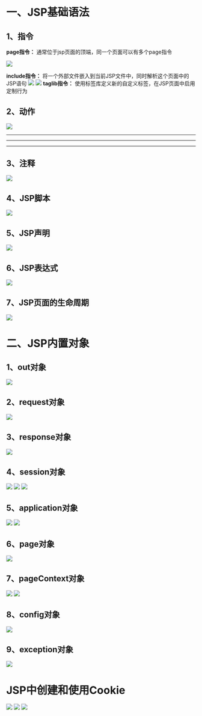 # 一、JSP基础语法
## 1、指令
**page指令：** 通常位于jsp页面的顶端，同一个页面可以有多个page指令

![](http://m.qpic.cn/psb?/V12X9A3m33wlIQ/H20MRZhmHGyx2Cn*5yz*IX99q3GRhIldbxxrPA1JyyM!/b/dAsBAAAAAAAA&bo=GgNmARoDZgEDByI!&rf=viewer_4)

**include指令：** 将一个外部文件嵌入到当前JSP文件中，同时解析这个页面中的JSP语句
![](http://m.qpic.cn/psb?/V12X9A3m33wlIQ/jEtogrtC8L2xBMhDnahFDPBdd4w9GtpwlPj*GTUuD6U!/b/dFIBAAAAAAAA&bo=bQFSAG0BUgADCSw!&rf=viewer_4)
![](http://a2.qpic.cn/psb?/V12X9A3m33wlIQ/TJoa7M5lDvjQD26KLkTXb9oYL.VtL9w2XDxhpFvW8NE!/b/dDEBAAAAAAAA&ek=1&kp=1&pt=0&bo=mAWAAmgG3QIDObI!&tl=1&vuin=1277646565&tm=1539432000&sce=60-2-2&rf=viewer_4)
**taglib指令：** 使用标签库定义新的自定义标签，在JSP页面中启用定制行为

## 2、动作
![](http://m.qpic.cn/psb?/V12X9A3m33wlIQ/whpPX5PqqBiuhNSpuRBBfTI85L4vHYgN8xfe3Rb80BM!/b/dDQBAAAAAAAA&bo=IQZoAiEGaAIDSWw!&rf=viewer_4)
****
****
****
## 3、注释
![](http://m.qpic.cn/psb?/V12X9A3m33wlIQ/GrDELDNDHPQJov7DtUzAEf6k0BaGUlStaAClsK*E5jc!/b/dDABAAAAAAAA&bo=IwOzAQAAAAADB7A!&rf=viewer_4)

## 4、JSP脚本
![](http://m.qpic.cn/psb?/V12X9A3m33wlIQ/z2LNUrmzpOFIB0RgZQz8Y5snmF96mIu0bMgOaZcXTYs!/b/dFQBAAAAAAAA&bo=7gKaAAAAAAADB1Q!&rf=viewer_4)

## 5、JSP声明
![](http://m.qpic.cn/psb?/V12X9A3m33wlIQ/Rq8YxmsHLwy8uv.zC33WgvFtkznOspvoMUT6yEt6DKA!/b/dDUBAAAAAAAA&bo=7AKRAAAAAAADB10!&rf=viewer_4)

## 6、JSP表达式
![](http://m.qpic.cn/psb?/V12X9A3m33wlIQ/pDCqtLvlic.ZYUAl3qoqA4bQXOzT3qkBUv3pzvxjvqU!/b/dFIBAAAAAAAA&bo=7QKYAAAAAAADB1U!&rf=viewer_4)

## 7、JSP页面的生命周期
![](http://m.qpic.cn/psb?/V12X9A3m33wlIQ/DuEOfjqOoXp7VWcXVV2O68642BXMTNFkmS7r9IDsM68!/b/dDEBAAAAAAAA&bo=lANkAQAAAAADB9A!&rf=viewer_4)

# 二、JSP内置对象
## 1、out对象
![](http://m.qpic.cn/psb?/V12X9A3m33wlIQ/9IQSfPXbp.OpLQV44mG7QJxm6JDsSU6CUWwBxJZoy8Y!/b/dFQBAAAAAAAA&bo=2gWAAiAGngIDCcs!&rf=viewer_4)

## 2、request对象
![](http://m.qpic.cn/psb?/V12X9A3m33wlIQ/QvAe777ofQVUD.C68axFXMhhNd7Fdke350VJiALlqx4!/b/dFMBAAAAAAAA&bo=QAYuAgAAAAADB0g!&rf=viewer_4)

## 3、response对象
![](http://m.qpic.cn/psb?/V12X9A3m33wlIQ/EtUjdgyjN8JrBJsxYXQIlenh10sXt7CIijU8Asin0t0!/b/dC4BAAAAAAAA&bo=MAYaAjAGGgIDCSw!&rf=viewer_4)

## 4、session对象
![](http://m.qpic.cn/psb?/V12X9A3m33wlIQ/dF41KeZynrhvmmjUH6KawnGXKUO**Tz43Dt*MrxiI7E!/b/dC8BAAAAAAAA&bo=SwZrAQAAAAADBwU!&rf=viewer_4)
![](http://m.qpic.cn/psb?/V12X9A3m33wlIQ/NXHx0L0yqO95ygoxO*D5fkB5DHp52kuLGr*YzfRKa0A!/b/dFIBAAAAAAAA&bo=SQZSAgAAAAADBz0!&rf=viewer_4)
![](http://m.qpic.cn/psb?/V12X9A3m33wlIQ/hpN6HU0gXk0s8kFq5mQfBocVBQVgYVHzgsznQzNc.rs!/b/dDUBAAAAAAAA&bo=pAazAgAAAAADBzE!&rf=viewer_4)

## 5、application对象
![](http://m.qpic.cn/psb?/V12X9A3m33wlIQ/BC3WXtd2Uq9CaQ68Ti4yYIcRY6VeCkeLO1sGY1AdWW4!/b/dDUBAAAAAAAA&bo=KwaLAQAAAAADB4U!&rf=viewer_4)
![](http://m.qpic.cn/psb?/V12X9A3m33wlIQ/xlq3*zeCvLbCepoUR51txW*qZMdRKl78AupzDiCzVrU!/b/dDABAAAAAAAA&bo=rQXSAQAAAAADB1k!&rf=viewer_4)

## 6、page对象
![](http://m.qpic.cn/psb?/V12X9A3m33wlIQ/vCIJlh5LYmbetzjAyQQUT5JRehmDnyl7rJNK6gugaFM!/b/dFIBAAAAAAAA&bo=RgaeAgAAAAADB*4!&rf=viewer_4)

## 7、pageContext对象
![](http://m.qpic.cn/psb?/V12X9A3m33wlIQ/KbwDzWutrOghJq97q7sCS2gG2xQPDvNGaNlwdoqEXIY!/b/dDIBAAAAAAAA&bo=gwUOAQAAAAADB6s!&rf=viewer_4)
![](http://m.qpic.cn/psb?/V12X9A3m33wlIQ/TV5fvgZLx7ewl6p2Zfzq6E6s657wDkbll7TXKbeC7bY!/b/dFMBAAAAAAAA&bo=KQZ8AgAAAAADB3M!&rf=viewer_4)

## 8、config对象
![](http://m.qpic.cn/psb?/V12X9A3m33wlIQ/b8RLPam84kUldXGx9rWe7H0K8ijez9QKDH89zHmpmoE!/b/dDUBAAAAAAAA&bo=WwZ*AQAAAAADBwE!&rf=viewer_4)

## 9、exception对象
![](http://m.qpic.cn/psb?/V12X9A3m33wlIQ/rdNHLYDS38lbWXv34qrGh8UrgOmcIadCTU5pK82nMKo!/b/dFMBAAAAAAAA&bo=RgaxAUYGsQEDCSw!&rf=viewer_4)

# JSP中创建和使用Cookie
![](http://m.qpic.cn/psb?/V12X9A3m33wlIQ/a9U.5oD5*81jX*8TSqeHUG15mpDT.WqFJNUe.dCKzcw!/b/dFIBAAAAAAAA&bo=GQW8ARkFvAEDCSw!&rf=viewer_4)
![](http://m.qpic.cn/psb?/V12X9A3m33wlIQ/O5FlBG5IuyHEsfdBIqVeb*rbaZKfeukxbio29.OSfJo!/b/dDEBAAAAAAAA&bo=aQYiAmkGIgIDCSw!&rf=viewer_4)
![](http://m.qpic.cn/psb?/V12X9A3m33wlIQ/mVv3apwYp3spiG*SyEHZwM1uoq6A1LzcNc00*f*Ol2Y!/b/dC0BAAAAAAAA&bo=PQXBAj0FwQIDCSw!&rf=viewer_4)
